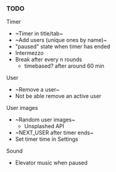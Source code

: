 ### TODO
Timer
* ~Timer in title/tab~
* ~Add users (unique ones by name)~
* "paused" state when timer has ended
* Intermezzo
* Break after every n rounds
  - timebased? after around 60 min
  
User
* ~Remove a user~
* Not be able remove an active user

User images
* ~Random user images~
  - Unsplashed API
* ~NEXT_USER after timer ends~
* Set timer time in Settings

Sound
* Elevator music when paused
